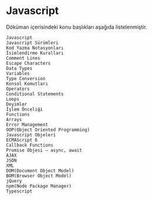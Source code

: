 # Javascript

Döküman içerisindeki konu başlıkları aşağıda listelenmiştir.

`Javascript`<br>
`Javascript Sürümleri`<br>
`Kod Yazma Notasyonları`<br>
`İsimlendirme Kuralları`<br>
`Comment Lines`<br>
`Escape Characters`<br>
`Data Types`<br>
`Variables`<br>
`Type Conversion`<br>
`Konsol Komutları`<br>
`Operators`<br>
`Conditional Statements`<br>
`Loops`<br>
`Deyimler`<br>
`İşlem Önceliği`<br>
`Functions`<br>
`Arrays`<br>
`Error Management`<br>
`OOP(Object Oriented Programming)`<br>
`Javascript Objeleri`<br>
`ECMAScript 6`<br>
`Callback Functions`<br>
`Promise Objesi – async, await`<br>
`AJAX`<br>
`JSON`<br>
`XML`<br>
`DOM(Document Object Model)`<br>
`BOM(Browser Object Model)`<br>
`jQuery`<br>
`npm(Node Package Manager)`<br>
`Typescript`<br>
